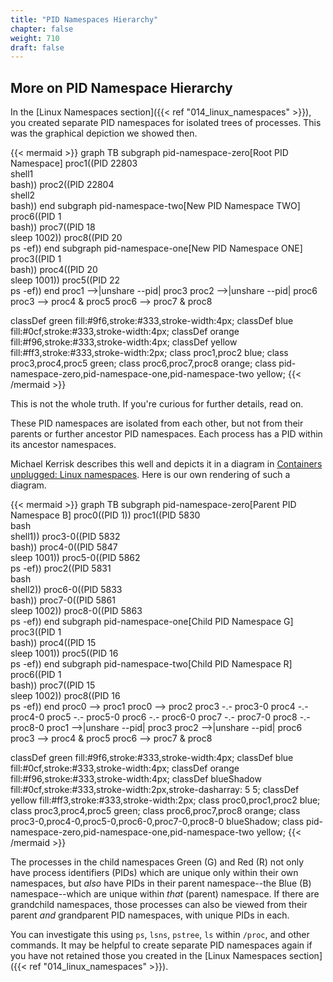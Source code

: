 ```yaml
---
title: "PID Namespaces Hierarchy"
chapter: false
weight: 710
draft: false
---
```


## More on PID Namespace Hierarchy

In the [Linux Namespaces section]({{< ref "014_linux_namespaces" >}}), you created separate PID namespaces for isolated trees of processes. This was the graphical depiction we showed then.


{{< mermaid >}}
graph TB
    subgraph pid-namespace-zero[Root PID Namespace]
         proc1((PID 22803<br>shell1<br>bash))
         proc2((PID 22804<br>shell2<br>bash))
    end
    subgraph pid-namespace-two[New PID Namespace TWO]
         proc6((PID 1<br>bash))
         proc7((PID 18<br>sleep 1002))
         proc8((PID 20<br>ps -ef))
    end
    subgraph pid-namespace-one[New PID Namespace ONE]
         proc3((PID 1<br>bash))
         proc4((PID 20<br>sleep 1001))
         proc5((PID 22<br>ps -ef))
    end
proc1 -->|unshare --pid| proc3
proc2 -->|unshare --pid| proc6
proc3 --> proc4 & proc5
proc6 --> proc7 & proc8

classDef green fill:#9f6,stroke:#333,stroke-width:4px;
classDef blue fill:#0cf,stroke:#333,stroke-width:4px;
classDef orange fill:#f96,stroke:#333,stroke-width:4px;
classDef yellow fill:#ff3,stroke:#333,stroke-width:2px;
class proc1,proc2 blue;
class proc3,proc4,proc5 green;
class proc6,proc7,proc8 orange;
class pid-namespace-zero,pid-namespace-one,pid-namespace-two yellow;
{{< /mermaid >}}


This is not the whole truth. If you're curious for further details, read on.

These PID namespaces are isolated from each other, but not from their parents or further ancestor PID namespaces.
Each process has a PID within its ancestor namespaces.

Michael Kerrisk describes this well and depicts it in a diagram in [Containers unplugged: Linux namespaces](https://www.youtube.com/watch?v=0kJPa-1FuoI). Here is our own rendering of such a diagram.

{{< mermaid >}}
graph TB
    subgraph pid-namespace-zero[Parent PID Namespace B]
         proc0((PID 1))
         proc1((PID 5830<br>bash<br>shell1))
         proc3-0((PID 5832<br>bash))
         proc4-0((PID 5847<br>sleep 1001))
         proc5-0((PID 5862<br>ps -ef))
         proc2((PID 5831<br>bash<br>shell2))
         proc6-0((PID 5833<br>bash))
         proc7-0((PID 5861<br>sleep 1002))
         proc8-0((PID 5863<br>ps -ef))
    end
    subgraph pid-namespace-one[Child PID Namespace G]
         proc3((PID 1<br>bash))
         proc4((PID 15<br>sleep 1001))
         proc5((PID 16<br>ps -ef))
    end
    subgraph pid-namespace-two[Child PID Namespace R]
         proc6((PID 1<br>bash))
         proc7((PID 15<br>sleep 1002))
         proc8((PID 16<br>ps -ef))
    end
proc0 --> proc1
proc0 --> proc2
proc3 -.- proc3-0
proc4 -.- proc4-0
proc5 -.- proc5-0
proc6 -.- proc6-0
proc7 -.- proc7-0
proc8 -.- proc8-0
proc1 -->|unshare --pid| proc3
proc2 -->|unshare --pid| proc6
proc3 --> proc4 & proc5
proc6 --> proc7 & proc8

classDef green fill:#9f6,stroke:#333,stroke-width:4px;
classDef blue fill:#0cf,stroke:#333,stroke-width:4px;
classDef orange fill:#f96,stroke:#333,stroke-width:4px;
classDef blueShadow fill:#0cf,stroke:#333,stroke-width:2px,stroke-dasharray: 5 5;
classDef yellow fill:#ff3,stroke:#333,stroke-width:2px;
class proc0,proc1,proc2 blue;
class proc3,proc4,proc5 green;
class proc6,proc7,proc8 orange;
class proc3-0,proc4-0,proc5-0,proc6-0,proc7-0,proc8-0 blueShadow;
class pid-namespace-zero,pid-namespace-one,pid-namespace-two yellow;
{{< /mermaid >}}

The processes in the child namespaces Green (G) and Red (R) not only have process identifiers (PIDs) which are unique only within their own namespaces, but *also* have PIDs in their parent namespace--the Blue (B) namespace--which are unique within *that* (parent) namespace. If there are grandchild namespaces, those processes can also be viewed from their parent *and* grandparent PID namespaces, with unique PIDs in each.

You can investigate this using `ps`, `lsns`, `pstree`, `ls` within `/proc`, and other commands. It may be helpful to create separate PID namespaces again if you have not retained those you created in the [Linux Namespaces section]({{< ref "014_linux_namespaces" >}}).
